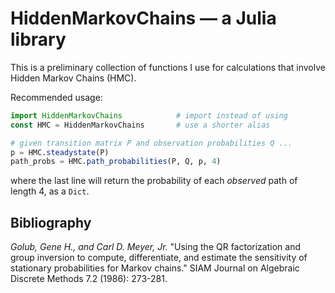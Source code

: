 # HiddenMarkovChains — a Julia library

This is a preliminary collection of functions I use for calculations that involve Hidden Markov Chains (HMC).

Recommended usage:
```julia
import HiddenMarkovChains            # import instead of using
const HMC = HiddenMarkovChains       # use a shorter alias

# given transition matrix P and observation probabilities Q ...
p = HMC.steadystate(P)
path_probs = HMC.path_probabilities(P, Q, p, 4)
```
where the last line will return the probability of each *observed* path of length 4, as a `Dict`.

## Bibliography

*Golub, Gene H., and Carl D. Meyer, Jr.* "Using the QR factorization and group inversion to compute, differentiate, and estimate the sensitivity of stationary probabilities for Markov chains." SIAM Journal on Algebraic Discrete Methods 7.2 (1986): 273-281.
